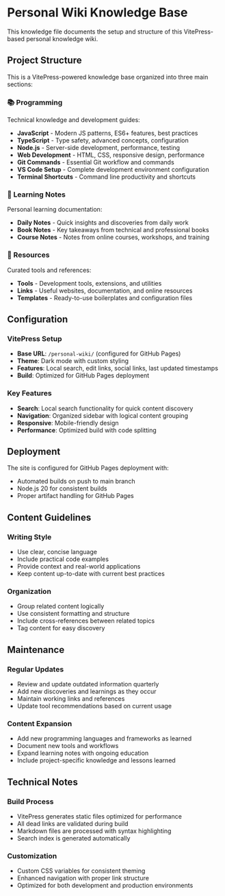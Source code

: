 # Personal Wiki Knowledge Base

This knowledge file documents the setup and structure of this VitePress-based personal knowledge wiki.

## Project Structure

This is a VitePress-powered knowledge base organized into three main sections:

### 📚 Programming
Technical knowledge and development guides:
- **JavaScript** - Modern JS patterns, ES6+ features, best practices
- **TypeScript** - Type safety, advanced concepts, configuration
- **Node.js** - Server-side development, performance, testing
- **Web Development** - HTML, CSS, responsive design, performance
- **Git Commands** - Essential Git workflow and commands
- **VS Code Setup** - Complete development environment configuration
- **Terminal Shortcuts** - Command line productivity and shortcuts

### 📝 Learning Notes
Personal learning documentation:
- **Daily Notes** - Quick insights and discoveries from daily work
- **Book Notes** - Key takeaways from technical and professional books
- **Course Notes** - Notes from online courses, workshops, and training

### 🔧 Resources
Curated tools and references:
- **Tools** - Development tools, extensions, and utilities
- **Links** - Useful websites, documentation, and online resources
- **Templates** - Ready-to-use boilerplates and configuration files

## Configuration

### VitePress Setup
- **Base URL**: `/personal-wiki/` (configured for GitHub Pages)
- **Theme**: Dark mode with custom styling
- **Features**: Local search, edit links, social links, last updated timestamps
- **Build**: Optimized for GitHub Pages deployment

### Key Features
- **Search**: Local search functionality for quick content discovery
- **Navigation**: Organized sidebar with logical content grouping
- **Responsive**: Mobile-friendly design
- **Performance**: Optimized build with code splitting

## Deployment

The site is configured for GitHub Pages deployment with:
- Automated builds on push to main branch
- Node.js 20 for consistent builds
- Proper artifact handling for GitHub Pages

## Content Guidelines

### Writing Style
- Use clear, concise language
- Include practical code examples
- Provide context and real-world applications
- Keep content up-to-date with current best practices

### Organization
- Group related content logically
- Use consistent formatting and structure
- Include cross-references between related topics
- Tag content for easy discovery

## Maintenance

### Regular Updates
- Review and update outdated information quarterly
- Add new discoveries and learnings as they occur
- Maintain working links and references
- Update tool recommendations based on current usage

### Content Expansion
- Add new programming languages and frameworks as learned
- Document new tools and workflows
- Expand learning notes with ongoing education
- Include project-specific knowledge and lessons learned

## Technical Notes

### Build Process
- VitePress generates static files optimized for performance
- All dead links are validated during build
- Markdown files are processed with syntax highlighting
- Search index is generated automatically

### Customization
- Custom CSS variables for consistent theming
- Enhanced navigation with proper link structure
- Optimized for both development and production environments
